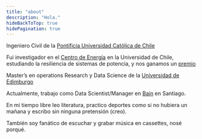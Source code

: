 ```yaml
---
title: "about"
description: "Hola."
hideBackToTop: true
hidePagination: true
---
```



Ingeniero Civil de la [Pontificia Universidad Católica de Chile](https://www.uc.cl/)

Fui investigador en el [Centro de Energía](https://centroenergia.cl/) en la Universidad de Chile, estudiando la resiliencia de sistemas de potencia, y nos ganamos un [premio](https://www.gov.uk/government/news/2018-newton-prize-shortlist-announced-in-chile)

Master’s en operations Research y Data Science de la [Universidad de Edimburgo](https://www.ed.ac.uk/) 

Actualmente, trabajo como Data Scientist/Manager en  [Bain](https://www.bain.com) en Santiago.

En mi tiempo libre leo literatura, practico deportes como si no hubiera un mañana y escribo sin ninguna pretensión (creo).

También soy fanático de escuchar y grabar música en cassettes, nosé porqué.
